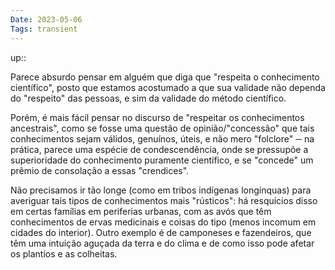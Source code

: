 ```yaml
---
Date: 2023-05-06
Tags: transient
---
```

up:: 

Parece absurdo pensar em alguém que diga que "respeita o conhecimento científico", posto que estamos acostumado a que sua validade não dependa do "respeito" das pessoas, e sim da validade do método científico. 

Porém, é mais fácil pensar no discurso de "respeitar os conhecimentos ancestrais", como se fosse uma questão de opinião/"concessão" que tais conhecimentos sejam válidos, genuínos, úteis, e não mero "folclore" ─ na prática, parece uma espécie de condescendência, onde se pressupõe a superioridade do conhecimento puramente científico, e se "concede" um prêmio de consolação a essas "crendices".

Não precisamos ir tão longe (como em tribos indígenas longínquas) para averiguar tais tipos de conhecimentos mais "rústicos": há resquícios disso em certas famílias em periferias urbanas, com as avós que têm conhecimentos de ervas medicinais e coisas do tipo (menos incomum em cidades do interior). Outro exemplo é de camponeses e fazendeiros, que têm uma intuição aguçada da terra e do clima e de como isso pode afetar os plantios e as colheitas.


